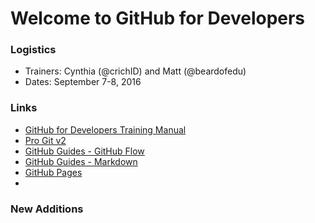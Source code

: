 # Welcome to GitHub for Developers

### Logistics

- Trainers: Cynthia (@crichID) and Matt (@beardofedu)
- Dates: September 7-8, 2016

### Links

- [GitHub for Developers Training Manual](github-for-developers-student-manual.pdf)
- [Pro Git v2](https://git-scm.com/book/en/v2)
- [GitHub Guides - GitHub Flow](https://guides.github.com/introduction/flow/)
- [GitHub Guides - Markdown](https://guides.github.com/features/mastering-markdown/)
- [GitHub Pages](https://pages.github.com)
- 
### New Additions
